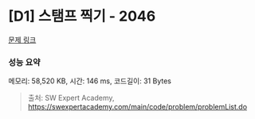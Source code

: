 # [D1] 스탬프 찍기 - 2046 

[문제 링크](https://swexpertacademy.com/main/code/problem/problemDetail.do?contestProbId=AV5QKdT6AyYDFAUq) 

### 성능 요약

메모리: 58,520 KB, 시간: 146 ms, 코드길이: 31 Bytes



> 출처: SW Expert Academy, https://swexpertacademy.com/main/code/problem/problemList.do